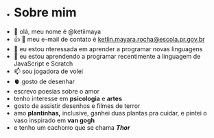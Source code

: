 - # Sobre mim
-  👋 olá, meu nome é @ketiimaya
- :+1: 👀 meu e-mail de contato é ketlin.mayara.rocha@escola.pr.gov.br
- 🌱 eu estou nteressada em aprender a programar novas linguagens  
- 💞️ eu estou aprendendo a programar recentimente a linguagem de JavaScript e Scratch
- 📫 sou jogadora de volei
- :anatomical_heart: gosto de desenhar
- escrevo poesias sobre o amor
- tenho interesse em **psicologia** e **artes**
- gosto de assistir desenhos e filmes de terror
- amo **plantinhas,** inclusive, ganhei duas plantas pra cuidar, e pintei o vaso inspirado em **van gogh**
- e tenho um cachorro que se chama ***Thor***
<!---
ketiimaya/ketiimaya is a ✨ special ✨ repository because its `README.md` (this file) appears on your GitHub profile.
You can click the Preview link to take a look at your changes.
--->
